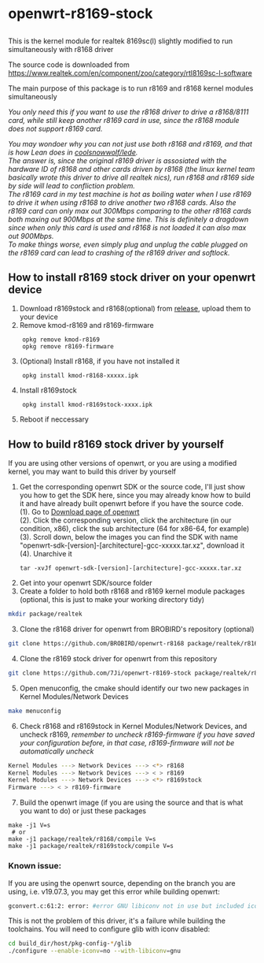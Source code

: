 # openwrt-r8169-stock
##
This is the kernel module for realtek 8169sc(l) slightly modified to run simultaneously with r8168 driver  

The source code is downloaded from https://www.realtek.com/en/component/zoo/category/rtl8169sc-l-software  

The main purpose of this package is to run r8169 and r8168 kernel modules simultaneously  

*You only need this if you want to use the r8168 driver to drive a r8168/8111 card, while still keep another r8169 card in use, since the r8168 module does not support r8169 card.*    

*You may wondoer why you can not just use both r8168 and r8169, and that is how Lean does in [coolsnowwolf/lede](https://github.com/coolsnowwolf/lede).   
The answer is, since the original r8169 driver is assosiated with the hardware ID of r8168 and other cards driven by r8168 (the linux kernel team basically wrote this driver to drive all realtek nics), run r8168 and r8169 side by side will lead to confliction problem.   
The r8169 card in my test machine is hot as boiling water when I use r8169 to drive it when using r8168 to drive another two r8168 cards. Also the r8169 card can only max out 300Mbps comparing to the other r8168 cards both maxing out 900Mbps at the same time. This is definitely a dragdown since when only this card is used and r8168 is not loaded it can also max out 900Mbps.  
To make things worse, even simply plug and unplug the cable plugged on the r8169 card can lead to crashing of the r8169 driver and softlock.*

 
## How to install r8169 stock driver on your openwrt device
1. Download r8169stock and r8168(optional) from [release](https://github.com/7Ji/openwrt-r8169-stock/releases), upload them to your device
2. Remove kmod-r8169 and r8169-firmware
````
    opkg remove kmod-r8169
    opkg remove r8169-firmware
````
3. (Optional) Install r8168, if you have not installed it
````
    opkg install kmod-r8168-xxxxx.ipk
````
4. Install r8169stock
````
    opkg install kmod-r8169stock-xxxx.ipk
````
5. Reboot if neccessary

## How to build r8169 stock driver by yourself
If you are using other versions of openwrt, or you are using a modified kernel, you may want to build this driver by yourself
1. Get the corresponding openwrt SDK or the source code, I'll just show you how to get the SDK here, since you may already know how to build it and have already built openwrt before if you have the source code.  
   (1). Go to [Download page of openwrt](https://downloads.openwrt.org/)  
   (2). Click the corresponding version, click the architecture (in our condition, x86), click the sub architecture (64 for x86-64, for example)    
   (3). Scroll down, below the images you can find the SDK with name "openwrt-sdk-[version]-[architecture]-gcc-xxxxx.tar.xz", download it  
   (4). Unarchive it
   ```
   tar -xvJf openwrt-sdk-[version]-[architecture]-gcc-xxxxx.tar.xz
   ```
2. Get into your openwrt SDK/source folder
3. Create a folder to hold both r8168 and r8169 kernel module packages (optional, this is just to make your working directory tidy)
````sh
mkdir package/realtek
````
3. Clone the r8168 driver for openwrt from BROBIRD's repository (optional)
````sh
git clone https://github.com/BROBIRD/openwrt-r8168 package/realtek/r8168
````
4. Clone the r8169 stock driver for openwrt from this repository
````sh
git clone https://github.com/7Ji/openwrt-r8169-stock package/realtek/r8169stock
````
5. Open menuconfig, the cmake should identify our two new packages in Kernel Modules/Network Devices
````sh
make menuconfig
````
6. Check r8168 and r8169stock in Kernel Modules/Network Devices, and uncheck r8169, *remember to uncheck r8169-firmware if you have saved your configuration before, in that case, r8169-firmware will not be automatically uncheck*
````sh
Kernel Modules ---> Network Devices ---> <*> r8168
Kernel Modules ---> Network Devices ---> < > r8169
Kernel Modules ---> Network Devices ---> <*> r8169stock
Firmware ---> < > r8169-firmware
````
7. Build the openwrt image (if you are using the source and that is what you want to do) or just these packages
````
make -j1 V=s
 # or
make -j1 package/realtek/r8168/compile V=s
make -j1 package/realtek/r8169stock/compile V=s
````
### Known issue:  
If you are using the openwrt source, depending on the branch you are using, i.e. v19.07.3, you may get this error while building openwrt:
````sh
gconvert.c:61:2: error: #error GNU libiconv not in use but included iconv.h is from libiconv
````
This is not the problem of this driver, it's a failure while building the toolchains.
You will need to configure glib with iconv disabled:
````sh
cd build_dir/host/pkg-config-*/glib  
./configure --enable-iconv=no --with-libiconv=gnu
````

